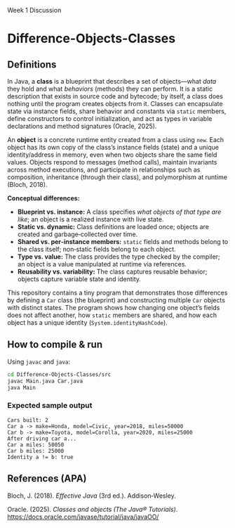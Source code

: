 
Week 1 Discussion

# Difference-Objects-Classes

## Definitions 

In Java, a **class** is a blueprint that describes a set of objects—what *data* they hold and what *behaviors* (methods) they can perform. It is a static description that exists in source code and bytecode; by itself, a class does nothing until the program creates objects from it. Classes can encapsulate state via instance fields, share behavior and constants via `static` members, define constructors to control initialization, and act as types in variable declarations and method signatures (Oracle, 2025).

An **object** is a concrete runtime entity created from a class using `new`. Each object has its own copy of the class’s instance fields (state) and a unique identity/address in memory, even when two objects share the same field values. Objects respond to messages (method calls), maintain invariants across method executions, and participate in relationships such as composition, inheritance (through their class), and polymorphism at runtime (Bloch, 2018).

**Conceptual differences:**

- **Blueprint vs. instance:** A class specifies *what objects of that type are like*; an object is a realized instance with live state.
- **Static vs. dynamic:** Class definitions are loaded once; objects are created and garbage‑collected over time.
- **Shared vs. per‑instance members:** `static` fields and methods belong to the class itself; non‑static fields belong to each object.
- **Type vs. value:** The class provides the type checked by the compiler; an object is a value manipulated at runtime via references.
- **Reusability vs. variability:** The class captures reusable behavior; objects capture variable state and identity.

This repository contains a tiny program that demonstrates those differences by defining a `Car` class (the blueprint) and constructing multiple `Car` objects with distinct states. The program shows how changing one object’s fields does not affect another, how `static` members are shared, and how each object has a unique identity (`System.identityHashCode`).

## How to compile & run

Using `javac` and `java`:

```bash
cd Difference-Objects-Classes/src
javac Main.java Car.java
java Main
```

### Expected sample output

```
Cars built: 2
Car a -> make=Honda, model=Civic, year=2018, miles=50000
Car b -> make=Toyota, model=Corolla, year=2020, miles=25000
After driving car a...
Car a miles: 50050
Car b miles: 25000
Identity a != b: true
```

## References (APA)

Bloch, J. (2018). *Effective Java* (3rd ed.). Addison‑Wesley.

Oracle. (2025). *Classes and objects (The Java® Tutorials)*. https://docs.oracle.com/javase/tutorial/java/javaOO/
